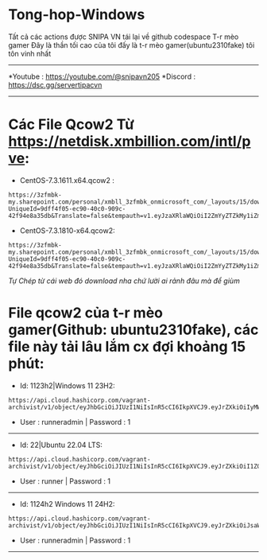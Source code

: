 # Tong-hop-Windows
Tất cả các actions được SNIPA VN tái lại về github codespace T-r mèo gamer
Đây là thần tối cao của tôi đấy là t-r mèo gamer(ubuntu2310fake) tôi tôn vinh nhất
________________________________
*Youtube : https://youtube.com/@snipavn205
*Discord : https://dsc.gg/servertipacvn
________________________________
# Các File Qcow2 Từ https://netdisk.xmbillion.com/intl/pve:
- CentOS-7.3.1611.x64.qcow2 :
```
https://3zfmbk-my.sharepoint.com/personal/xmbll_3zfmbk_onmicrosoft_com/_layouts/15/download.aspx?UniqueId=9dff4f05-ec90-40c0-909c-42f94e8a35db&Translate=false&tempauth=v1.eyJzaXRlaWQiOiI2ZmYyZTZkMy1iZmQ0LTRmMDAtYjZkZS0yZDE2NjE1ZTRiYzciLCJhcHBfZGlzcGxheW5hbWUiOiJhbGlzdCIsImFwcGlkIjoiMjIzNTg5MDYtOTI2OS00ZjQzLWIyMzUtMDU3MjU4ZjQ1ZTA0IiwiYXVkIjoiMDAwMDAwMDMtMDAwMC0wZmYxLWNlMDAtMDAwMDAwMDAwMDAwLzN6Zm1iay1teS5zaGFyZXBvaW50LmNvbUAxN2QwODU4Yy04MTliLTQxY2ItODc0My00NDg2ODQyNDViYjIiLCJleHAiOiIxNzM3MzY4MzM1In0.CgoKBHNuaWQSAjY0EgsIwJKS8q_P3D0QBRoOMjAuMTkwLjE0NC4xNzEqLHRqbFhCUmxiTE4wY25veUI4ZHZ4Q2c0R1hZRVk1cW9peThnQzdLQ3dKdTA9MJ4BOAFCEKF5Uu3l4ABAUldhrioH5bhKEGhhc2hlZHByb29mdG9rZW5SCFsia21zaSJdcikwaC5mfG1lbWJlcnNoaXB8MTAwMzIwMDI0NzNiMTc4NEBsaXZlLmNvbXoBMoIBEgmMhdAXm4HLQRGHQ0SGhCRbspIBBmJvbGFuZ5oBAmRhogEceG1ibGxAM3pmbWJrLm9ubWljcm9zb2Z0LmNvbaoBEDEwMDMyMDAyNDczQjE3ODSyAQ5hbGxmaWxlcy53cml0ZcgBAQ.ljnp4QPyax95KXEXphA9fI9nKamU8kaYcgkZU6goFis&ApiVersion=2.0
```
- CentOS-7.3.1810-x64.qcow2:
```
https://3zfmbk-my.sharepoint.com/personal/xmbll_3zfmbk_onmicrosoft_com/_layouts/15/download.aspx?UniqueId=9dff4f05-ec90-40c0-909c-42f94e8a35db&Translate=false&tempauth=v1.eyJzaXRlaWQiOiI2ZmYyZTZkMy1iZmQ0LTRmMDAtYjZkZS0yZDE2NjE1ZTRiYzciLCJhcHBfZGlzcGxheW5hbWUiOiJhbGlzdCIsImFwcGlkIjoiMjIzNTg5MDYtOTI2OS00ZjQzLWIyMzUtMDU3MjU4ZjQ1ZTA0IiwiYXVkIjoiMDAwMDAwMDMtMDAwMC0wZmYxLWNlMDAtMDAwMDAwMDAwMDAwLzN6Zm1iay1teS5zaGFyZXBvaW50LmNvbUAxN2QwODU4Yy04MTliLTQxY2ItODc0My00NDg2ODQyNDViYjIiLCJleHAiOiIxNzM3MzY4NDU5In0.CgoKBHNuaWQSAjY0EgsIsOuUj7nP3D0QBRoOMjAuMTkwLjE0NC4xNzEqLHRqbFhCUmxiTE4wY25veUI4ZHZ4Q2c0R1hZRVk1cW9peThnQzdLQ3dKdTA9MJ4BOAFCEKF5Uwwg0ABAUldkfM6ohKxKEGhhc2hlZHByb29mdG9rZW5SCFsia21zaSJdcikwaC5mfG1lbWJlcnNoaXB8MTAwMzIwMDI0NzNiMTc4NEBsaXZlLmNvbXoBMoIBEgmMhdAXm4HLQRGHQ0SGhCRbspIBBmJvbGFuZ5oBAmRhogEceG1ibGxAM3pmbWJrLm9ubWljcm9zb2Z0LmNvbaoBEDEwMDMyMDAyNDczQjE3ODSyAQ5hbGxmaWxlcy53cml0ZcgBAQ.GeFrIX862t894v7wBWUitf_6N04xXzdu49r8gOHdb2g&ApiVersion=2.0
```
*Tự Chép từ cái web đó download nha chứ lười ai rảnh đâu mà để giùm*
# File qcow2 của t-r mèo gamer(Github: ubuntu2310fake), các file này tải lâu lắm cx đợi khoảng 15 phút:
- Id: 1123h2|Windows 11 23H2:
```
https://api.cloud.hashicorp.com/vagrant-archivist/v1/object/eyJhbGciOiJIUzI1NiIsInR5cCI6IkpXVCJ9.eyJrZXkiOiIyMWZlYWNmYi0xMWY5LTRkMTEtOGM2OC0xMTQ5YmY1NmY2YzIiLCJtb2RlIjoiciIsImZpbGVuYW1lIjoid2luMTFtb2RyZHB3Zl8xLjBfcWVtdV9hbWQ2NC5ib3gifQ.WYMn2onERXAiIk9BHyZtMJZZirZS6H9tzJAC5Sj8KIA
```
+ User : runneradmin | Password : 1
_______________________________
- Id: 22|Ubuntu 22.04 LTS:
```
https://api.cloud.hashicorp.com/vagrant-archivist/v1/object/eyJhbGciOiJIUzI1NiIsInR5cCI6IkpXVCJ9.eyJrZXkiOiI1ZGQ1NmM1OC04ZDQ4LTQ0NzgtOWE1Zi0wYjNmYzgyYzRiNTkiLCJtb2RlIjoiciIsImZpbGVuYW1lIjoidWJ1bnR1c2VydmVyMjJfMC4wX3FlbXVfYW1kNjQuYm94In0.tYprxQPqKwTPaqlfna0u7rIlpD3WYbK03haABvT3KQk
```
+ User : runner | Password : 1
_______________________________
- Id: 1124h2 Windows 11 24H2:
```
https://api.cloud.hashicorp.com/vagrant-archivist/v1/object/eyJhbGciOiJIUzI1NiIsInR5cCI6IkpXVCJ9.eyJrZXkiOiJsaW51eHVzZXJzZmFrZS9XaW5kb3dzMTEyNEgyLzI0LjIvV2luMTEyNEgyL2QyOTQwOWVhLWFjY2MtMTFlZi05NGM4LTVhOGNhNzBiNzRhNSIsIm1vZGUiOiJyIiwiZmlsZW5hbWUiOiJXaW5kb3dzMTEyNEgyXzI0LjJfV2luMTEyNEgyX2FtZDY0LmJveCJ9.7DD39XJxF8PjIdhHcuEABTPiZbPgq_CEgVHrV9ka_eg
```
+ User : runneradmin | Password : 1
_______________________________
